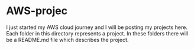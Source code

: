 # AWS-projec
I just started my AWS cloud journey and I will be posting my projects here. Each folder in this directory represents a project. In these folders there will be a README.md file which describes the project.
